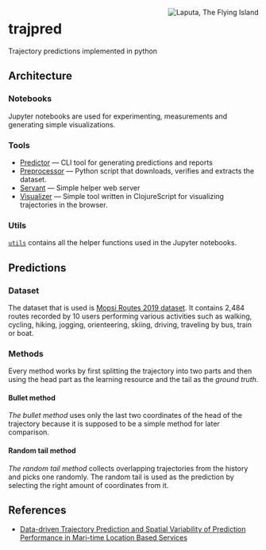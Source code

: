 <img alt="Laputa, The Flying Island"
     src="https://upload.wikimedia.org/wikipedia/commons/4/44/Laputa_-_Grandville.jpg"
     align="right"
/>

# trajpred
Trajectory predictions implemented in python

## Architecture

### Notebooks

Jupyter notebooks are used for experimenting, measurements and generating simple visualizations.

### Tools

* [Predictor](./tools/predictor/) &mdash; CLI tool for generating predictions and reports
* [Preprocessor](./tools/preprocessor/) &mdash; Python script that downloads, verifies and extracts the dataset.
* [Servant](./tools/servant/) &mdash; Simple helper web server
* [Visualizer](./tools/visualizer/) &mdash; Simple tool written in ClojureScript for visualizing trajectories in the browser.

### Utils

[`utils`](./utils/) contains all the helper functions used in the Jupyter notebooks.

## Predictions

### Dataset
The dataset that is used is [Mopsi Routes 2019 dataset](http://cs.uef.fi/mopsi/routes/2019/). It contains 2,484 routes recorded by 10 users performing various activities such as walking, cycling, hiking, jogging, orienteering, skiing, driving, traveling by bus, train or boat.

### Methods
Every method works by first splitting the trajectory into two parts and then using the head part as the learning resource and the tail as the *ground truth*.

#### Bullet method
*The bullet method* uses only the last two coordinates of the head of the trajectory because it is supposed to be a simple method for later comparison.

#### Random tail method
*The random tail method* collects overlapping trajectories from the history and picks one randomly. The random tail is used as the prediction by selecting the right amount of coordinates from it.

## References

* [Data-driven Trajectory Prediction and Spatial Variability of Prediction Performance in Mari-time Location Based Services](https://www.zora.uzh.ch/id/eprint/177490/1/LBS_2019.pdf)
